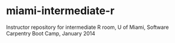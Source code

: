 miami-intermediate-r
=====================

Instructor repository for intermediate R room, U of Miami, Software Carpentry Boot Camp, January 2014
